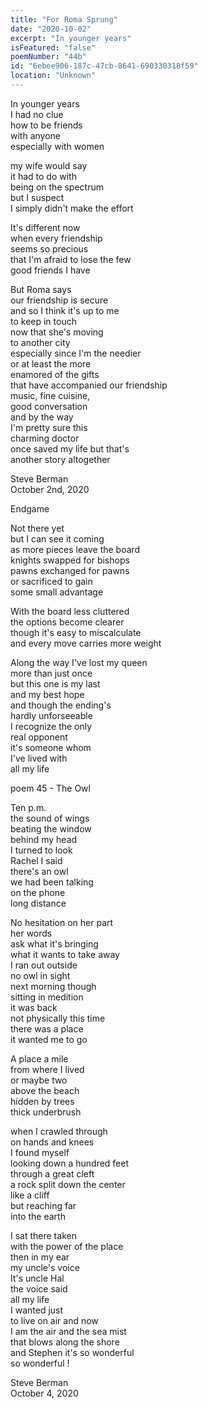 ```yaml
---
title: "For Roma Sprung"
date: "2020-10-02"
excerpt: "In younger years"
isFeatured: "false"
poemNumber: "44b"
id: "6ebee906-187c-47cb-8641-690330318f59"
location: "Unknown"
---
```


In younger years  
I had no clue  
how to be friends  
with anyone  
especially with women

my wife would say  
it had to do with  
being on the spectrum  
but I suspect  
I simply didn't make the effort

It's different now  
when every friendship  
seems so precious  
that I'm afraid to lose the few  
good friends I have

But Roma says  
our friendship is secure  
and so I think it's up to me  
to keep in touch  
now that she's moving  
to another city  
especially since I'm the needier  
or at least the more  
enamored of the gifts  
that have accompanied our friendship  
music, fine cuisine,  
good conversation  
and by the way  
I'm pretty sure this  
charming doctor  
once saved my life but that's  
another story altogether

Steve Berman  
October 2nd, 2020

Endgame

Not there yet  
but I can see it coming  
as more pieces leave the board  
knights swapped for bishops  
pawns exchanged for pawns  
or sacrificed to gain  
some small advantage

With the board less cluttered  
the options become clearer  
though it's easy to miscalculate  
and every move carries more weight

Along the way I've lost my queen  
more than just once  
but this one is my last  
and my best hope  
and though the ending's  
hardly unforseeable  
I recognize the only  
real opponent  
it's someone whom  
I've lived with  
all my life

poem 45 - The Owl

Ten p.m.  
the sound of wings  
beating the window  
behind my head  
I turned to look  
Rachel I said  
there's an owl  
we had been talking  
on the phone  
long distance

No hesitation on her part  
her words  
ask what it's bringing  
what it wants to take away  
I ran out outside  
no owl in sight  
next morning though  
sitting in medition  
it was back  
not physically this time  
there was a place  
it wanted me to go

A place a mile  
from where I lived  
or maybe two  
above the beach  
hidden by trees  
thick underbrush

when I crawled through  
on hands and knees  
I found myself  
looking down a hundred feet  
through a great cleft  
a rock split down the center  
like a cliff  
but reaching far  
into the earth

I sat there taken  
with the power of the place  
then in my ear  
my uncle's voice  
It's uncle Hal  
the voice said  
all my life  
I wanted just  
to live on air and now  
I am the air and the sea mist  
that blows along the shore  
and Stephen it's so wonderful  
so wonderful !

Steve Berman  
October 4, 2020
